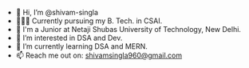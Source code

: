 - 👋 Hi, I’m @shivam-singla
- 👨🏻‍💻 Currently pursuing my B. Tech. in CSAI.
- 🏫 I'm a Junior at Netaji Shubas University of Technology, New Delhi.
- 👀 I’m interested in DSA and Dev.
- 🌱 I’m currently learning DSA and MERN. 
- 📫 Reach me out on: shivamsingla960@gmail.com

<!---
shivam-singla/shivam-singla is a ✨ special ✨ repository because its `README.md` (this file) appears on your GitHub profile.
You can click the Preview link to take a look at your changes.
--->
